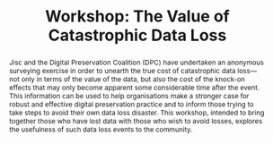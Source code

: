 ---
abstract: Jisc and the Digital Preservation Coalition (DPC) have undertaken an anonymous
  surveying exercise in order to unearth the true cost of catastrophic data loss—not
  only in terms of the value of the data, but also the cost of the knock-on effects
  that may only become apparent some considerable time after the event. This information
  can be used to help organisations make a stronger case for robust and effective
  digital preservation practice and to inform those trying to take steps to avoid
  their own data loss disaster. This workshop, intended to bring together those who
  have lost data with those who wish to avoid losses, explores the usefulness of such
  data loss events to the community.
creators:
- Stokes, Paul
date: null
document_url: https://az659834.vo.msecnd.net/eventsairwesteuprod/production-inconference-public/c412bc3250f14080845eca46e1dd2a1f
grand_parent: iPRES
institutions:
- Jisc
keywords:
- sustainability
- cost
- value
- risk
- data
landing_page_url: null
language: eng
layout: publication
license: CC-BY 4.0 International
notes_url: null
parent: iPRES 2022
publication_type: workshop
size: null
slides_url: null
source_name: iPRES
title: 'Workshop: The Value of Catastrophic Data Loss'
year: 2022
---